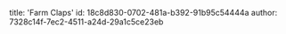 title: 'Farm Claps'
id: 18c8d830-0702-481a-b392-91b95c54444a
author: 7328c14f-7ec2-4511-a24d-29a1c5ce23eb
